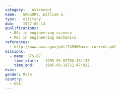 ```yaml
---
category:	astronaut
name:	GREGORY, William G.
type:	military
dob:	1957-05-14
qualifications:
  - BSc in engineering science
  - MSc in engineering mechanics
references:
  - http://www.nasa.gov/pdf/740566main_current.pdf
missions:
  - name: STS-67
    time_start:   1995-03-02T06:38:13Z
    time_end:     1995-03-18T21:47:02Z
evas:
gender:	Male
country:
  - USA
---
```

